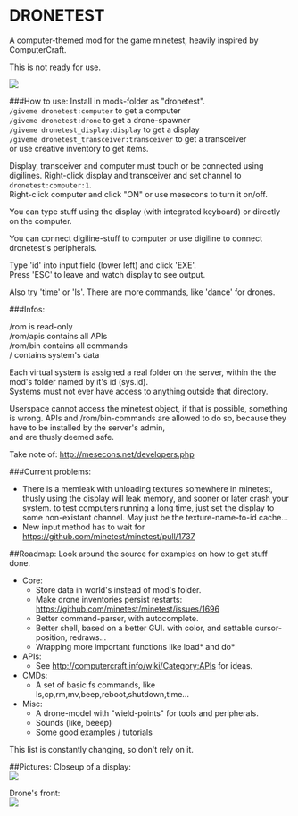 DRONETEST
=========

A computer-themed mod for the game minetest, heavily inspired by ComputerCraft.

This is not ready for use.

<img src="http://dunkelraum.net/share/screen4.png"/>

###How to use:
Install in mods-folder as "dronetest".    
`/giveme dronetest:computer`        to get a computer  
`/giveme dronetest:drone`           to get a drone-spawner  
`/giveme dronetest_display:display` to get a display  
`/giveme dronetest_transceiver:transceiver` to get a transceiver  
or use creative inventory to get items.

Display, transceiver and computer must touch or be connected using digilines. 
Right-click display and transceiver and set channel to `dronetest:computer:1`.  
Right-click computer and click "ON" or use mesecons to turn it on/off.

You can type stuff using the display (with integrated keyboard) or directly on
the computer.

You can connect digiline-stuff to computer or use digiline to connect dronetest's 
peripherals. 

Type 'id' into input field (lower left) and click 'EXE'.  
Press 'ESC' to leave and watch display to see output.  
  
Also try 'time' or 'ls'. There are more commands, like 'dance' for drones.  

###Infos:

/rom is read-only  
/rom/apis contains all APIs  
/rom/bin contains all commands  
/ contains system's data  

Each virtual system is assigned a real folder on the server, within the the mod's folder named by it's id (sys.id).  
Systems must not ever have access to anything outside that directory.  

Userspace cannot access the minetest object, if that is possible, something is wrong.
APIs and /rom/bin-commands are allowed to do so, because they have to be installed by the server's admin,  
and are thusly deemed safe.

Take note of:
http://mesecons.net/developers.php

###Current problems:
  - There is a memleak with unloading textures somewhere in minetest, thusly using the display will leak memory, and sooner or later crash your system. to test computers running a long time, just set the display to some non-existant channel. May just be the texture-name-to-id cache...
  - New input method has to wait for https://github.com/minetest/minetest/pull/1737

##Roadmap:
Look around the source for examples on how to get stuff done.  
- Core:
  - Store data in world's instead of mod's folder.
  - Make drone inventories persist restarts: https://github.com/minetest/minetest/issues/1696
  - Better command-parser, with autocomplete.
  - Better shell, based on a better GUI. with color, and settable cursor-position, redraws...
  - Wrapping more important functions like load* and do*
- APIs:
  - See http://computercraft.info/wiki/Category:APIs for ideas.
- CMDs:
  - A set of basic fs commands, like ls,cp,rm,mv,beep,reboot,shutdown,time...
- Misc:
  - A drone-model with "wield-points" for tools and peripherals.
  - Sounds (like, beeep)
  - Some good examples / tutorials

This list is constantly changing, so don't rely on it.
  
  
  
##Pictures:
Closeup of a display:  
<img src="http://dunkelraum.net/share/screen5.png"/>  

Drone's front:  
<img src="http://dunkelraum.net/share/screen7.png"/>  

